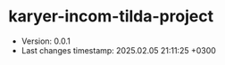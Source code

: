 <!--
@since 2024.10.06, 22:56
@changed 2024.10.06, 22:56
-->

# karyer-incom-tilda-project

- Version: 0.0.1
- Last changes timestamp: 2025.02.05 21:11:25 +0300
